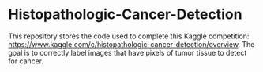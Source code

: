 # Histopathologic-Cancer-Detection

This repository stores the code used to complete this Kaggle competition: https://www.kaggle.com/c/histopathologic-cancer-detection/overview. The goal is to correctly label images that have pixels of tumor tissue to detect for cancer. 

